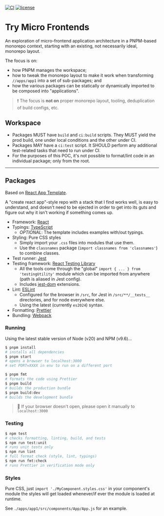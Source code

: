 [![CI](https://github.com/stefcameron/try-micro-frontends/actions/workflows/ci.yml/badge.svg?branch=master)](https://github.com/stefcameron/try-micro-frontends/actions/workflows/ci.yml) [![license](https://badgen.now.sh/badge/license/MIT)](./LICENSE)

# Try Micro Frontends

An exploration of micro-frontend application architecture in a PNPM-based monorepo context, starting with an existing, not necessarily ideal, monorepo layout.

The focus is on:

- how PNPM manages the workspace;
- how to tweak the monorepo layout to make it work when transforming `//apps/app1` into a set of sub-packages; and
- how the various packages can be statically or dynamically imported to be composed into "applications".

> ❗️ The focus is __not on__ proper monorepo layout, tooling, deduplication of build configs, etc.

## Workspace

- Packages MUST have `build` and `ci:build` scripts. They MUST yield the prod build, one under local conditions and the other under CI.
- Packages MAY have a `ci:test` script. It SHOULD perform any additional test-related tasks that need to run under CI.
- For the purposes of this POC, it's not possible to format/lint code in an individual package; only from the root.

---

## Packages

Based on [React App Template](https://github.com/stefcameron/react-app-template).

A "create react app"-style repo with a stack that I find works well, is easy to
understand, and doesn't need to be ejected in order to get into its guts
and figure out why it isn't working if something comes up.

- Framework: [React](https://react.dev/)
- Typings: [TypeScript](https://www.typescriptlang.org/)
  - _OPTIONAL_: The template includes examples with/out typings.
- Styling: Pure CSS styles
  - Simply import your `.css` files into modules that use them.
  - Use the `classnames` package (`import classnames from 'classnames'`) to combine classes.
- Test runner: [Jest](https://jestjs.io/)
- Testing framework: [React Testing Library](https://testing-library.com/docs/react-testing-library/intro)
  - All the tools come through the "global" `import { ... } from 'testingUtility'` module which
    can be imported from anywhere (path is aliased in Jest config).
  - Includes [jest-dom](https://testing-library.com/docs/ecosystem-jest-dom) extensions.
- Lint: [ESLint](https://eslint.org/)
  - Configured for the browser in `/src`, for Jest in `/src/**/__tests__` directories, and for
    node everywhere else.
  - Using the latest (currently `es2024`) syntax.
- Formatting: [Prettier](https://prettier.io/)
- Bundling: [Webpack](https://webpack.js.org/)

### Running

Using the latest stable version of Node (v20) and NPM (v9.6)...

```bash
$ pnpm install
# installs all dependencies
$ pnpm start
# opens a browser to localhost:3000
# set PORT=XXXX in env to run on a different port

$ pnpm fmt
# formats the code using Prettier
$ pnpm build
# builds the production bundle
$ pnpm build:dev
# builds the development bundle
```

> 💬 If your browser doesn't open, please open it manually to `localhost:3000`

### Testing

```bash
$ npm test
# checks formatting, linting, build, and tests
$ npm run test:unit
# runs unit tests only
$ npm run lint
# full format check (style, lint, typings)
$ npm run fmt:check
# runs Prettier in verification mode only
```

### Styles

Pure CSS, just `import './MyComponent.styles.css'` in your component's module
the styles will get loaded whenever/if ever the module is loaded at runtime.

See `./apps/app1/src/components/App/App.js` for an example.
